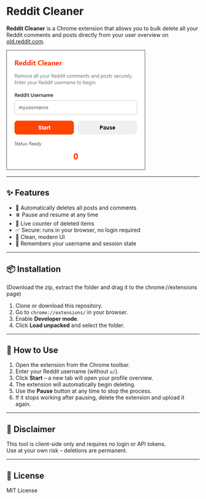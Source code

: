 # Reddit Cleaner

**Reddit Cleaner** is a Chrome extension that allows you to bulk delete all your Reddit comments and posts directly from your user overview on [old.reddit.com](https://old.reddit.com).

![Reddit Cleaner Screenshot](screenshot.png)

---

## ✨ Features

- 🧹 Automatically deletes all posts and comments
- ⏸️ Pause and resume at any time
- 🔢 Live counter of deleted items
- ✅ Secure: runs in your browser, no login required
- 🎨 Clean, modern UI
- 🧠 Remembers your username and session state

---

## 📦 Installation

(Download the zip, extract the folder and drag it to the chrome://extensions page)

1. Clone or download this repository.
2. Go to `chrome://extensions/` in your browser.
3. Enable **Developer mode**.
4. Click **Load unpacked** and select the folder.

---

## 🚀 How to Use

1. Open the extension from the Chrome toolbar.
2. Enter your Reddit username (without `u/`).
3. Click **Start** – a new tab will open your profile overview.
4. The extension will automatically begin deleting.
5. Use the **Pause** button at any time to stop the process.
6. If it stops working after pausing, delete the extension and upload it again.

---

## 🛟 Disclaimer

This tool is client-side only and requires no login or API tokens.  
Use at your own risk – deletions are permanent.

---

## 📄 License

MIT License
